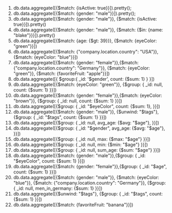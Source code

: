 1. db.data.aggregate([{$match: {isActive: true}}]).pretty();
3. db.data.aggregate([{$match: {gender: "male"}}]).pretty();
4. db.data.aggregate([{$match: {gender: "male"}}, {$match: {isActive: true}}]).pretty()
5. db.data.aggregate([{$match: {gender: "male"}}, {$match: {$in: {name: "blake"}}}]).pretty()
6. db.data.aggregate([{$match: {age: {$gt: 39}}}, {$match: {eyeColor: "green"}}])
7. db.data.aggregate([{$match: {"company.location.country": "USA"}}, {$match: {eyeColor: "blue"}}])
8. db.data.aggregate([{$match: {gender: "female"}},{$match: {"company.location.country": "Germany"}}, {$match: {eyeColor: "green"}}, {$match: {favoriteFruit: "apple"}}])
9. db.data.aggregate([{
  $group:{
    _id: '$gender',
    count: {$sum: 1}
  }
}])
10. db.data.aggregate([{$match: {eyeColor: "green"}}, {$group: {
  _id: null,
  count: {$sum: 1}
}}])
11. db.data.aggregate([{$match: {gender: "female"}},{$match: {eyeColor: "brown"}}, {$group: {
  _id: null,
  count: {$sum: 1}
}}])
12. db.data.aggregate([{$group: {
  _id: "$eyeColor",
  count: {$sum: 1},
}}])
13. db.data.aggregate([{$match: {gender: "male"}}, {$unwind: "$tags"}, {$group: {
  _id: "$tags",
  count: {$sum: 1}
}}])
14. db.data.aggregate([{$group: {
  _id: null,
  avg_age: {$avg: "$age"},
}}])
15. db.data.aggregate([{$group: {
  _id: "$gender",
  avg_age: {$avg: "$age"},
}}])
16. db.data.aggregate([{$group: {
  _id: null,
  max: {$max: "$age"} 
}}])
17. db.data.aggregate([{$group: {
  _id: null,
  min: {$min: "$age"}
}}])
18. db.data.aggregate([{$group: {
  _id: null,
  sum_age: {$sum: "$age"}
}}])
19. db.data.aggregate([{$match: {gender: "male"}},{$group: {
  _id: "$eyeColor",
  count: {$sum: 1}
}}])
20. db.data.aggregate([{$match: {gender: "female"}},{$group: {
  _id: "$age",
  count: {$sum: 1}
}}])
21. db.data.aggregate([{$match: {gender: "male"}}, {$match: {eyeColor: "blue"}}, {$match: {"company.location.country": "Germany"}}, {$group: {
  _id: null,
  men_in_germany: {$sum: 1}
}}])
22. db.data.aggregate([{$unwind: "$tags"}, {$group: {
  _id: "$tags",
  count: {$sum: 1}
}}])
23. db.data.aggregate([{$match: {favoriteFruit: "banana"}}])